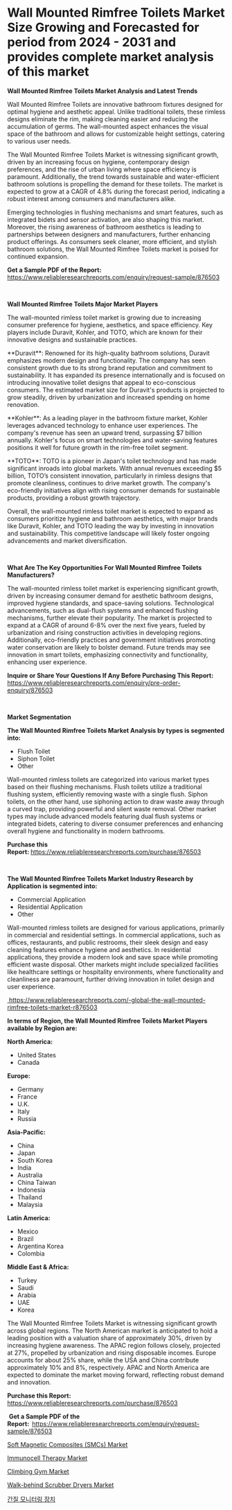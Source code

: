 <p><h1>Wall Mounted Rimfree Toilets Market Size Growing and Forecasted for period from 2024 - 2031 and provides complete market analysis of this market</h1></p><p><strong>Wall Mounted Rimfree Toilets Market Analysis and Latest Trends</strong></p>
<p><p>Wall Mounted Rimfree Toilets are innovative bathroom fixtures designed for optimal hygiene and aesthetic appeal. Unlike traditional toilets, these rimless designs eliminate the rim, making cleaning easier and reducing the accumulation of germs. The wall-mounted aspect enhances the visual space of the bathroom and allows for customizable height settings, catering to various user needs.</p><p>The Wall Mounted Rimfree Toilets Market is witnessing significant growth, driven by an increasing focus on hygiene, contemporary design preferences, and the rise of urban living where space efficiency is paramount. Additionally, the trend towards sustainable and water-efficient bathroom solutions is propelling the demand for these toilets. The market is expected to grow at a CAGR of 4.8% during the forecast period, indicating a robust interest among consumers and manufacturers alike.</p><p>Emerging technologies in flushing mechanisms and smart features, such as integrated bidets and sensor activation, are also shaping this market. Moreover, the rising awareness of bathroom aesthetics is leading to partnerships between designers and manufacturers, further enhancing product offerings. As consumers seek cleaner, more efficient, and stylish bathroom solutions, the Wall Mounted Rimfree Toilets market is poised for continued expansion.</p></p>
<p><strong>Get a Sample PDF of the Report:&nbsp;</strong> <a href="https://www.reliableresearchreports.com/enquiry/request-sample/876503">https://www.reliableresearchreports.com/enquiry/request-sample/876503</a></p>
<p>&nbsp;</p>
<p><strong>Wall Mounted Rimfree Toilets Major Market Players</strong></p>
<p><p>The wall-mounted rimless toilet market is growing due to increasing consumer preference for hygiene, aesthetics, and space efficiency. Key players include Duravit, Kohler, and TOTO, which are known for their innovative designs and sustainable practices.</p><p>**Duravit**: Renowned for its high-quality bathroom solutions, Duravit emphasizes modern design and functionality. The company has seen consistent growth due to its strong brand reputation and commitment to sustainability. It has expanded its presence internationally and is focused on introducing innovative toilet designs that appeal to eco-conscious consumers. The estimated market size for Duravit's products is projected to grow steadily, driven by urbanization and increased spending on home renovation.</p><p>**Kohler**: As a leading player in the bathroom fixture market, Kohler leverages advanced technology to enhance user experiences. The company's revenue has seen an upward trend, surpassing $7 billion annually. Kohler's focus on smart technologies and water-saving features positions it well for future growth in the rim-free toilet segment.</p><p>**TOTO**: TOTO is a pioneer in Japan's toilet technology and has made significant inroads into global markets. With annual revenues exceeding $5 billion, TOTO’s consistent innovation, particularly in rimless designs that promote cleanliness, continues to drive market growth. The company's eco-friendly initiatives align with rising consumer demands for sustainable products, providing a robust growth trajectory.</p><p>Overall, the wall-mounted rimless toilet market is expected to expand as consumers prioritize hygiene and bathroom aesthetics, with major brands like Duravit, Kohler, and TOTO leading the way by investing in innovation and sustainability. This competitive landscape will likely foster ongoing advancements and market diversification.</p></p>
<p>&nbsp;</p>
<p><strong>What Are The Key Opportunities For Wall Mounted Rimfree Toilets Manufacturers?</strong></p>
<p><p>The wall-mounted rimless toilet market is experiencing significant growth, driven by increasing consumer demand for aesthetic bathroom designs, improved hygiene standards, and space-saving solutions. Technological advancements, such as dual-flush systems and enhanced flushing mechanisms, further elevate their popularity. The market is projected to expand at a CAGR of around 6-8% over the next five years, fueled by urbanization and rising construction activities in developing regions. Additionally, eco-friendly practices and government initiatives promoting water conservation are likely to bolster demand. Future trends may see innovation in smart toilets, emphasizing connectivity and functionality, enhancing user experience.</p></p>
<p><strong>Inquire or Share Your Questions If Any Before Purchasing This Report:</strong> <a href="https://www.reliableresearchreports.com/enquiry/pre-order-enquiry/876503">https://www.reliableresearchreports.com/enquiry/pre-order-enquiry/876503</a></p>
<p>&nbsp;</p>
<p><strong>Market Segmentation</strong></p>
<p><strong>The Wall Mounted Rimfree Toilets Market Analysis by types is segmented into:</strong></p>
<p><ul><li>Flush Toilet</li><li>Siphon Toilet</li><li>Other</li></ul></p>
<p><p>Wall-mounted rimless toilets are categorized into various market types based on their flushing mechanisms. Flush toilets utilize a traditional flushing system, efficiently removing waste with a single flush. Siphon toilets, on the other hand, use siphoning action to draw waste away through a curved trap, providing powerful and silent waste removal. Other market types may include advanced models featuring dual flush systems or integrated bidets, catering to diverse consumer preferences and enhancing overall hygiene and functionality in modern bathrooms.</p></p>
<p><strong>Purchase this Report:&nbsp;</strong><a href="https://www.reliableresearchreports.com/purchase/876503">https://www.reliableresearchreports.com/purchase/876503</a></p>
<p>&nbsp;</p>
<p><strong>The Wall Mounted Rimfree Toilets Market Industry Research by Application is segmented into:</strong></p>
<p><ul><li>Commercial Application</li><li>Residential Application</li><li>Other</li></ul></p>
<p><p>Wall-mounted rimless toilets are designed for various applications, primarily in commercial and residential settings. In commercial applications, such as offices, restaurants, and public restrooms, their sleek design and easy cleaning features enhance hygiene and aesthetics. In residential applications, they provide a modern look and save space while promoting efficient waste disposal. Other markets might include specialized facilities like healthcare settings or hospitality environments, where functionality and cleanliness are paramount, further driving innovation in toilet design and user experience.</p></p>
<p><a href="https://www.reliableresearchreports.com/-global-the-wall-mounted-rimfree-toilets-market-r876503">&nbsp;https://www.reliableresearchreports.com/-global-the-wall-mounted-rimfree-toilets-market-r876503</a></p>
<p><strong>In terms of Region, the Wall Mounted Rimfree Toilets Market Players available by Region are:</strong></p>
<p>
    <p> <strong> North America: </strong>
        <ul>
            <li>United States</li>
            <li>Canada</li>
        </ul>
        </p> 
    <p> <strong> Europe: </strong>
        <ul>
            <li>Germany</li>
            <li>France</li>
            <li>U.K.</li>
            <li>Italy</li>
            <li>Russia</li>
        </ul>
        </p> 
    <p> <strong> Asia-Pacific: </strong>
        <ul>
            <li>China</li>
            <li>Japan</li>
            <li>South Korea</li>
            <li>India</li>
            <li>Australia</li>
            <li>China Taiwan</li>
            <li>Indonesia</li>
            <li>Thailand</li>
            <li>Malaysia</li>
        </ul>
        </p> 
    <p> <strong> Latin America: </strong>
        <ul>
            <li>Mexico</li>
            <li>Brazil</li>
            <li>Argentina Korea</li>
            <li>Colombia</li>
        </ul>
        </p> 
    <p> <strong> Middle East & Africa: </strong>
        <ul>
            <li>Turkey</li>
            <li>Saudi</li>
            <li>Arabia</li>
            <li>UAE</li>
            <li>Korea</li>
        </ul>
    </p>
    </p>
<p><p>The Wall Mounted Rimfree Toilets Market is witnessing significant growth across global regions. The North American market is anticipated to hold a leading position with a valuation share of approximately 30%, driven by increasing hygiene awareness. The APAC region follows closely, projected at 27%, propelled by urbanization and rising disposable incomes. Europe accounts for about 25% share, while the USA and China contribute approximately 10% and 8%, respectively. APAC and North America are expected to dominate the market moving forward, reflecting robust demand and innovation.</p></p>
<p><strong>Purchase this Report: </strong><a href="https://www.reliableresearchreports.com/purchase/876503">https://www.reliableresearchreports.com/purchase/876503</a></p>
<p>&nbsp;<strong>Get a Sample PDF of the Report:&nbsp;&nbsp;</strong><a href="https://www.reliableresearchreports.com/enquiry/request-sample/876503">https://www.reliableresearchreports.com/enquiry/request-sample/876503</a></p>
<p><strong></strong></p>
<p><p><a href="https://issuu.com/reportprime-2/docs/soft-magnetic-composites-smcs-marke_03608e536089bd">Soft Magnetic Composites (SMCs) Market</a></p><p><a href="https://medium.com/@colin.dunca43545/immunocell-therapy-market-forecasts-market-trends-and-impact-analysis-2024-2031-028522f33b9c">Immunocell Therapy Market</a></p><p><a href="https://www.linkedin.com/pulse/climbing-gym-market2024-2031-industry-insights-investment-opportunities-zhmuc?trackingId=jUv5Zw7jTg2uLpf9hI2gaQ%3D%3D">Climbing Gym Market</a></p><p><a href="https://github.com/Krish2023na/Market-Research-Report-List-6/blob/main/walk-behind-scrubber-dryers-market.md">Walk-behind Scrubber Dryers Market</a></p><p><a href="https://medium.com/@nargishussain12/%EA%B0%84%EC%A7%88-%EB%AA%A8%EB%8B%88%ED%84%B0%EB%A7%81-%EA%B8%B0%EA%B8%B0-%EC%8B%9C%EC%9E%A5-2024-2031-%EC%82%B0%EC%97%85-%ED%86%B5%EC%B0%B0%EB%A0%A5-%EB%B0%8F-%ED%88%AC%EC%9E%90-%EA%B8%B0%ED%9A%8C-107c8bf1b063">간질 모니터링 장치</a></p></p>